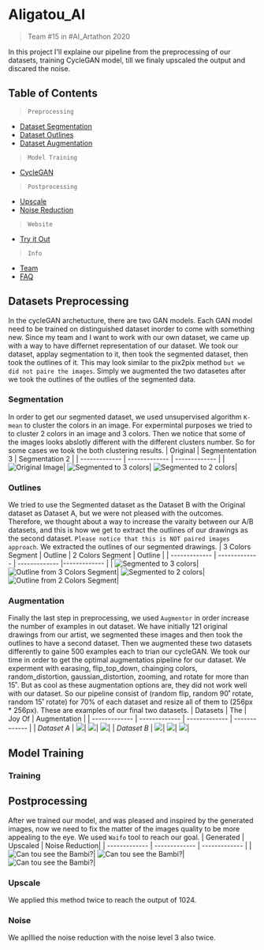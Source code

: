 # AIigatou_AI
> Team #15 in #AI_Artathon 2020

In this project I'll explaine our pipeline from the preprocessing of our datasets, training CycleGAN model, till we finaly upscaled the output and discared the noise. 

## Table of Contents

>`Preprocessing`
- [Dataset Segmentation](#segmentation)
- [Dataset Outlines](#outlines)
- [Dataset Augmentation](#augmentation)

>`Model Training`
- [CycleGAN](#training)

>`Postprocessing`
- [Upscale](#upscale)
- [Noise Reduction](#noise)


>`Website`
- [Try it Out](#features)

>`Info`
- [Team](#team)
- [FAQ](#faq)

## Datasets Preprocessing
In the cycleGAN archetucture, there are two GAN models. Each GAN model need to be trained on distinguished dataset inorder to come with something new. Since my team and I want to work with our own dataset, we came up with a way to have differnet representation of our dataset. We took our dataset, applay segmentation to it, then took the segmented dataset, then took the outlines of it. This may look similar to the pix2pix method `but we did not paire the images`. Simply we augmented the two datasetes after we took the outlines of the outlies of the segmented data.

### Segmentation
In order to get our segmented dataset, we used unsupervised algorithm `K-mean` to cluster the colors in an image.  For expermintal purposes we tried to to cluster 2 colors in an image and 3 colors. Then we notice that some of the images looks abslotly different with the different clusters number. So for some cases we took the both clustering results.
| Original | Segmententation 3 | Segmentation 2 |
| ------------- | ------------- | ------------- |
|![](O_I_01.png "Original Image")| ![](S_2C_I_01.png "Segmented to 3 colors")| ![](S_1C_I_01.png "Segmented to 2 colors")|

### Outlines 
We tried to use the Segmented dataset as the Dataset B with the Original dataset as Dataset A, but we were not pleased with the outcomes. Therefore, we thought about a way to increase the varaity between our A/B datasets, and this is how we get to extract the outlines of our drawings as the second dataset. `Please notice that this is NOT paired images approach`.
We extracted the outlines of our segmented drawings.
| 3 Colors Segment | Outline | 2 Colors Segment | Outline |
| ------------- | ------------- | ------------- |------------- |
| ![](S_2C_I_01.png "Segmented to 3 colors")|  ![](L_S_2C_I_01.png "Outline from 3 Colors Segment")| ![](S_1C_I_01.png "Segmented to 2 colors")| ![](L_S_1C_I_01.png "Outline from 2 Colors Segment")|


### Augmentation 
Finally the last step in preprocessing, we used `Augmentor` in order increase the number of examples in out dataset.  We have initially 121 original drawings from our artist, we segmented these images and then took the outlines to have a second dataset. Then we augmented these two datasets differently to gaine 500 examples each to trian our cycleGAN. We took our time in order to get the optimal augmentatios pipeline for our dataset. We experment with earasing, flip_top_down, chainging colors, random_distortion, gaussian_distortion, zooming, and rotate for more than 15˚. But as cool as these augmentation options are, they did not work well with our dataset. So our pipeline consist of (random flip, random 90˚ rotate, random 15˚ rotate) for 70% of each dataset and resize all of them to (256px * 256px). These are examples of our final two datasets.
| Datasets | The | Joy Of | Augmentation |
| ------------- | ------------- | ------------- | ------------- |
| *Dataset A*     | ![](O_A_01.png)|  ![](O_A_02.png)| ![](O_A_03.png)|
| *Dataset B*     | ![](L_A_01.png)|  ![](L_A_02.png)| ![](L_A_03.png)|

## Model Training

### Training

## Postprocessing
After we trained our model, and was pleased and inspired by the generated images, now we need to fix the matter of the images quality to be more appealing to the eye. We used `Waifo` tool to reach our goal.
| Generated | Upscaled | Noise Reduction|
| ------------- | ------------- | ------------- |
| ![](PP_1.png "Can tou see the Bambi?")|  ![](PP_2.png "Can tou see the Bambi?")| ![](PP_3.png "Can tou see the Bambi?")|
### Upscale
We applied this method twice to reach the output of 1024.
### Noise
We aplllied the noise reduction with the noise level 3 also twice.

